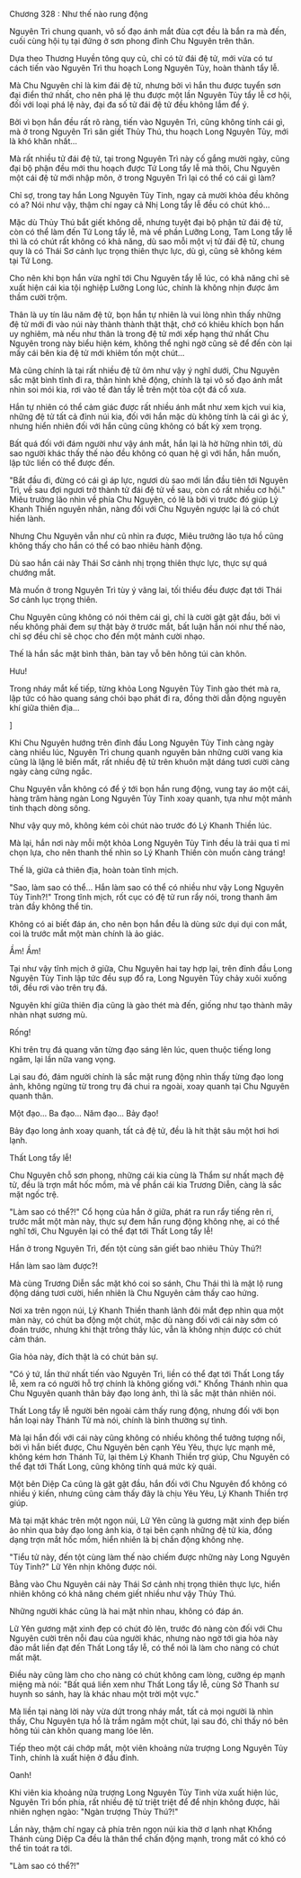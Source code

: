 




Chương 328 : Như thế nào rung động


Nguyên Trì chung quanh, vô số đạo ánh mắt đùa cợt đều là bắn ra mà đến, cuối cùng hội tụ tại đứng ở sơn phong đỉnh Chu Nguyên trên thân.

Dựa theo Thương Huyền tông quy củ, chỉ có tử đái đệ tử, mới vừa có tư cách tiến vào Nguyên Trì thu hoạch Long Nguyên Tủy, hoàn thành tẩy lễ.

Mà Chu Nguyên chỉ là kim đái đệ tử, nhưng bởi vì hắn thu được tuyển sơn đại điển thứ nhất, cho nên phá lệ thu được một lần Nguyên Tủy tẩy lễ cơ hội, đối với loại phá lệ này, đại đa số tử đái đệ tử đều không lắm để ý.

Bởi vì bọn hắn đều rất rõ ràng, tiến vào Nguyên Trì, cũng không tính cái gì, mà ở trong Nguyên Trì săn giết Thủy Thú, thu hoạch Long Nguyên Tủy, mới là khó khăn nhất...

Mà rất nhiều tử đái đệ tử, tại trong Nguyên Trì này cố gắng mười ngày, cũng đại bộ phận đều mới thu hoạch được Tứ Long tẩy lễ mà thôi, Chu Nguyên một cái đệ tử mới nhập môn, ở trong Nguyên Trì lại có thể có cái gì làm?

Chỉ sợ, trong tay hắn Long Nguyên Tủy Tinh, ngay cả mười khỏa đều không có a? Nói như vậy, thậm chí ngay cả Nhị Long tẩy lễ đều có chút khó...

Mặc dù Thủy Thú bắt giết không dễ, nhưng tuyệt đại bộ phận tử đái đệ tử, còn có thể làm đến Tứ Long tẩy lễ, mà về phần Lưỡng Long, Tam Long tẩy lễ thì là có chút rất không có khả năng, dù sao mỗi một vị tử đái đệ tử, chung quy là có Thái Sơ cảnh lục trọng thiên thực lực, dù gì, cũng sẽ không kém tại Tứ Long.

Cho nên khi bọn hắn vừa nghĩ tới Chu Nguyên tẩy lễ lúc, có khả năng chỉ sẽ xuất hiện cái kia tội nghiệp Lưỡng Long lúc, chính là không nhịn được âm thầm cười trộm.

Thân là uy tín lâu năm đệ tử, bọn hắn tự nhiên là vui lòng nhìn thấy những đệ tử mới đi vào núi này thành thành thật thật, chớ có khiêu khích bọn hắn uy nghiêm, mà nếu như thân là trong đệ tử mới xếp hạng thứ nhất Chu Nguyên trong này biểu hiện kém, không thể nghi ngờ cũng sẽ để đến còn lại mấy cái bên kia đệ tử mới khiêm tốn một chút...

Mà cũng chính là tại rất nhiều đệ tử ôm như vậy ý nghĩ dưới, Chu Nguyên sắc mặt bình tĩnh đi ra, thân hình khẽ động, chính là tại vô số đạo ánh mắt nhìn soi mói kia, rơi vào tế đàn tẩy lễ trên một tòa cột đá cổ xưa.

Hắn tự nhiên có thể cảm giác được rất nhiều ánh mắt như xem kịch vui kia, những đệ tử tất cả đỉnh núi kia, đối với hắn mặc dù không tính là cái gì ác ý, nhưng hiển nhiên đối với hắn cũng cũng không có bất kỳ xem trọng.

Bất quá đối với đám người như vậy ánh mắt, hắn lại là hờ hững nhìn tới, dù sao người khác thấy thế nào đều không có quan hệ gì với hắn, hắn muốn, lập tức liền có thể được đến.

"Bắt đầu đi, đừng có cái gì áp lực, ngươi dù sao mới lần đầu tiên tới Nguyên Trì, về sau đợi ngươi trở thành tử đái đệ tử về sau, còn có rất nhiều cơ hội." Miêu trưởng lão nhìn về phía Chu Nguyên, có lẽ là bởi vì trước đó giúp Lý Khanh Thiền nguyên nhân, nàng đối với Chu Nguyên ngược lại là có chút hiền lành.

Nhưng Chu Nguyên vẫn như cũ nhìn ra được, Miêu trưởng lão tựa hồ cũng không thấy cho hắn có thể có bao nhiêu hành động.

Dù sao hắn cái này Thái Sơ cảnh nhị trọng thiên thực lực, thực sự quá chướng mắt.

Mà muốn ở trong Nguyên Trì tùy ý vãng lai, tối thiểu đều được đạt tới Thái Sơ cảnh lục trọng thiên.

Chu Nguyên cũng không có nói thêm cái gì, chỉ là cười gật gật đầu, bởi vì nếu không phải đem sự thật bày ở trước mắt, bất luận hắn nói như thế nào, chỉ sợ đều chỉ sẽ chọc cho đến một mảnh cười nhạo.

Thế là hắn sắc mặt bình thản, bàn tay vỗ bên hông túi càn khôn.

Hưu!

Trong nháy mắt kế tiếp, từng khỏa Long Nguyên Tủy Tinh gào thét mà ra, lập tức có hào quang sáng chói bạo phát đi ra, đồng thời dẫn động nguyên khí giữa thiên địa...

]

Khi Chu Nguyên hướng trên đỉnh đầu Long Nguyên Tủy Tinh càng ngày càng nhiều lúc, Nguyên Trì chung quanh nguyên bản những cười vang kia cũng là lặng lẽ biến mất, rất nhiều đệ tử trên khuôn mặt dáng tươi cười càng ngày càng cứng ngắc.

Chu Nguyên vẫn không có để ý tới bọn hắn rung động, vung tay áo một cái, hàng trăm hàng ngàn Long Nguyên Tủy Tinh xoay quanh, tựa như một mảnh tinh thạch dòng sông.

Như vậy quy mô, không kém cỏi chút nào trước đó Lý Khanh Thiền lúc.

Mà lại, hắn nơi này mỗi một khỏa Long Nguyên Tủy Tinh đều là trải qua tỉ mỉ chọn lựa, cho nên thanh thế nhìn so Lý Khanh Thiền còn muốn càng tráng!

Thế là, giữa cả thiên địa, hoàn toàn tĩnh mịch.

"Sao, làm sao có thể... Hắn làm sao có thể có nhiều như vậy Long Nguyên Tủy Tinh?!" Trong tĩnh mịch, rốt cục có đệ tử run rẩy nói, trong thanh âm tràn đầy không thể tin.

Không có ai biết đáp án, cho nên bọn hắn đều là dùng sức dụi dụi con mắt, coi là trước mắt một màn chính là ảo giác.

Ầm! Ầm!

Tại như vậy tĩnh mịch ở giữa, Chu Nguyên hai tay hợp lại, trên đỉnh đầu Long Nguyên Tủy Tinh lập tức đều sụp đổ ra, Long Nguyên Tủy chảy xuôi xuống tới, đều rơi vào trên trụ đá.

Nguyên khí giữa thiên địa cũng là gào thét mà đến, giống như tạo thành mây nhàn nhạt sương mù.

Rống!

Khi trên trụ đá quang văn từng đạo sáng lên lúc, quen thuộc tiếng long ngâm, lại lần nữa vang vọng.

Lại sau đó, đám người chính là sắc mặt rung động nhìn thấy từng đạo long ảnh, không ngừng từ trong trụ đá chui ra ngoài, xoay quanh tại Chu Nguyên quanh thân.

Một đạo... Ba đạo... Năm đạo... Bảy đạo!

Bảy đạo long ảnh xoay quanh, tất cả đệ tử, đều là hít thật sâu một hơi hơi lạnh.

Thất Long tẩy lễ!

Chu Nguyên chỗ sơn phong, những cái kia cùng là Thẩm sư nhất mạch đệ tử, đều là trợn mắt hốc mồm, mà về phần cái kia Trương Diễn, càng là sắc mặt ngốc trệ.

"Làm sao có thể?!" Cổ họng của hắn ở giữa, phát ra run rẩy tiếng rên rỉ, trước mắt một màn này, thực sự đem hắn rung động không nhẹ, ai có thể nghĩ tới, Chu Nguyên lại có thể đạt tới Thất Long tẩy lễ!

Hắn ở trong Nguyên Trì, đến tột cùng săn giết bao nhiêu Thủy Thú?!

Hắn làm sao làm được?!

Mà cùng Trương Diễn sắc mặt khó coi so sánh, Chu Thái thì là mặt lộ rung động dáng tươi cười, hiển nhiên là Chu Nguyên cảm thấy cao hứng.

Nơi xa trên ngọn núi, Lý Khanh Thiền thanh lãnh đôi mắt đẹp nhìn qua một màn này, có chút ba động một chút, mặc dù nàng đối với cái này sớm có đoán trước, nhưng khi thật trông thấy lúc, vẫn là không nhịn được có chút cảm thán.

Gia hỏa này, đích thật là có chút bản sự.

"Có ý tứ, lần thứ nhất tiến vào Nguyên Trì, liền có thể đạt tới Thất Long tẩy lễ, xem ra có người hỗ trợ chính là không giống với." Khổng Thánh nhìn qua Chu Nguyên quanh thân bảy đạo long ảnh, thì là sắc mặt thản nhiên nói.

Thất Long tẩy lễ người bên ngoài cảm thấy rung động, nhưng đối với bọn hắn loại này Thánh Tử mà nói, chính là bình thường sự tình.

Mà lại hắn đối với cái này cũng không có nhiều không thể tưởng tượng nổi, bởi vì hắn biết được, Chu Nguyên bên cạnh Yêu Yêu, thực lực mạnh mẽ, không kém hơn Thánh Tử, lại thêm Lý Khanh Thiền trợ giúp, Chu Nguyên có thể đạt tới Thất Long, cũng không tính quá mức kỳ quái.

Một bên Diệp Ca cũng là gật gật đầu, hắn đối với Chu Nguyên đổ không có nhiều ý kiến, nhưng cũng cảm thấy đây là chịu Yêu Yêu, Lý Khanh Thiền trợ giúp.

Mà tại mặt khác trên một ngọn núi, Lữ Yên cũng là gương mặt xinh đẹp biến ảo nhìn qua bảy đạo long ảnh kia, ở tại bên cạnh những đệ tử kia, đồng dạng trợn mắt hốc mồm, hiển nhiên là bị chấn động không nhẹ.

"Tiểu tử này, đến tột cùng làm thế nào chiếm được những này Long Nguyên Tủy Tinh?" Lữ Yên nhịn không được nói.

Bằng vào Chu Nguyên cái này Thái Sơ cảnh nhị trọng thiên thực lực, hiển nhiên không có khả năng chém giết nhiều như vậy Thủy Thú.

Những người khác cũng là hai mặt nhìn nhau, không có đáp án.

Lữ Yên gương mặt xinh đẹp có chút đỏ lên, trước đó nàng còn đối với Chu Nguyên cười trên nỗi đau của người khác, nhưng nào ngờ tới gia hỏa này đảo mắt liền đạt đến Thất Long tẩy lễ, có thể nói là làm cho nàng có chút mất mặt.

Điều này cũng làm cho cho nàng có chút không cam lòng, cưỡng ép mạnh miệng mà nói: "Bất quá liền xem như Thất Long tẩy lễ, cùng Sở Thanh sư huynh so sánh, hay là khác nhau một trời một vực."

Mà liền tại nàng lời này vừa dứt trong nháy mắt, tất cả mọi người là nhìn thấy, Chu Nguyên tựa hồ là trầm ngâm một chút, lại sau đó, chỉ thấy nó bên hông túi càn khôn quang mang lóe lên.

Tiếp theo một cái chớp mắt, một viên khoảng nửa trượng Long Nguyên Tủy Tinh, chính là xuất hiện ở đầu đỉnh.

Oanh!

Khi viên kia khoảng nửa trượng Long Nguyên Tủy Tinh vừa xuất hiện lúc, Nguyên Trì bốn phía, rất nhiều đệ tử triệt triệt để để nhịn không được, hãi nhiên nghẹn ngào: "Ngàn trượng Thủy Thú?!"

Lần này, thậm chí ngay cả phía trên ngọn núi kia thờ ơ lạnh nhạt Khổng Thánh cùng Diệp Ca đều là thân thể chấn động mạnh, trong mắt có khó có thể tin toát ra tới.

"Làm sao có thể?!"




